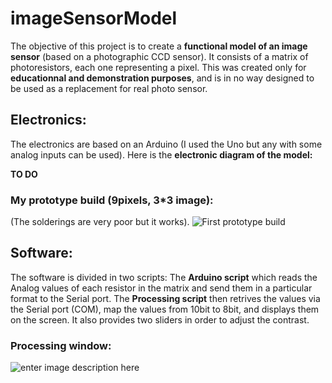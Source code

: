 # imageSensorModel

The objective of this project is to create a **functional model of an image sensor** (based on a photographic CCD sensor). It consists of a matrix of photoresistors, each one representing a pixel.
This was created only for **educationnal and demonstration purposes**, and is in no way designed to be used as a replacement for real photo sensor.

## Electronics:
The electronics are based on an Arduino (I used the Uno but any with some analog inputs can be used). Here is the **electronic diagram of the model:**

**TO DO**

### My prototype build (9pixels, 3*3 image):
(The solderings are very poor but it works).
![First prototype build](https://raw.githubusercontent.com/nohehf/imageSensorModel/main/images/crappyPrototype.jpg)
## Software:
The software is divided in two scripts: The **Arduino script** which reads the Analog values of each resistor in the matrix and send them in a particular format to the Serial port.
The **Processing script** then retrives the values via the Serial port (COM), map the values from 10bit to 8bit, and displays them on the screen. It also provides two sliders in order to adjust the contrast.

### Processing window:
![enter image description here](https://raw.githubusercontent.com/nohehf/imageSensorModel/main/images/softwareScreenshot.png)

